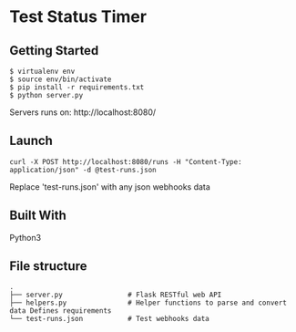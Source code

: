 # Test Status Timer

## Getting Started

    $ virtualenv env
    $ source env/bin/activate
    $ pip install -r requirements.txt
    $ python server.py

Servers runs on: http://localhost:8080/

## Launch
`curl -X POST http://localhost:8080/runs -H "Content-Type: application/json" -d @test-runs.json`

Replace 'test-runs.json' with any json webhooks data

## Built With

Python3


## File structure

    .
    ├── server.py                # Flask RESTful web API
    ├── helpers.py          	 # Helper functions to parse and convert data Defines requirements
    └── test-runs.json           # Test webhooks data